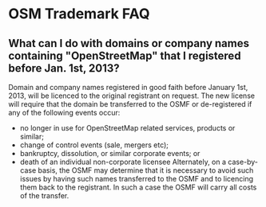 # OSM Trademark FAQ

## What can I do with domains or company names containing "OpenStreetMap" that I registered before Jan. 1st, 2013?
Domain and company names registered in good faith before January 1st, 2013, will be licenced to the original registrant on request. The new license will require that the domain be transferred to the OSMF or de-registered if any of the following events occur:
* no longer in use for OpenStreetMap related services, products or similar;
* change of control events (sale, mergers etc);
* bankruptcy, dissolution, or similar corporate events; or
* death of an individual non-corporate licensee
Alternately, on a case-by-case basis, the OSMF may determine that it is necessary to avoid such issues by having such names transferred to the OSMF and to licencing them back to the registrant. In such a case the OSMF will carry all costs of the transfer.
